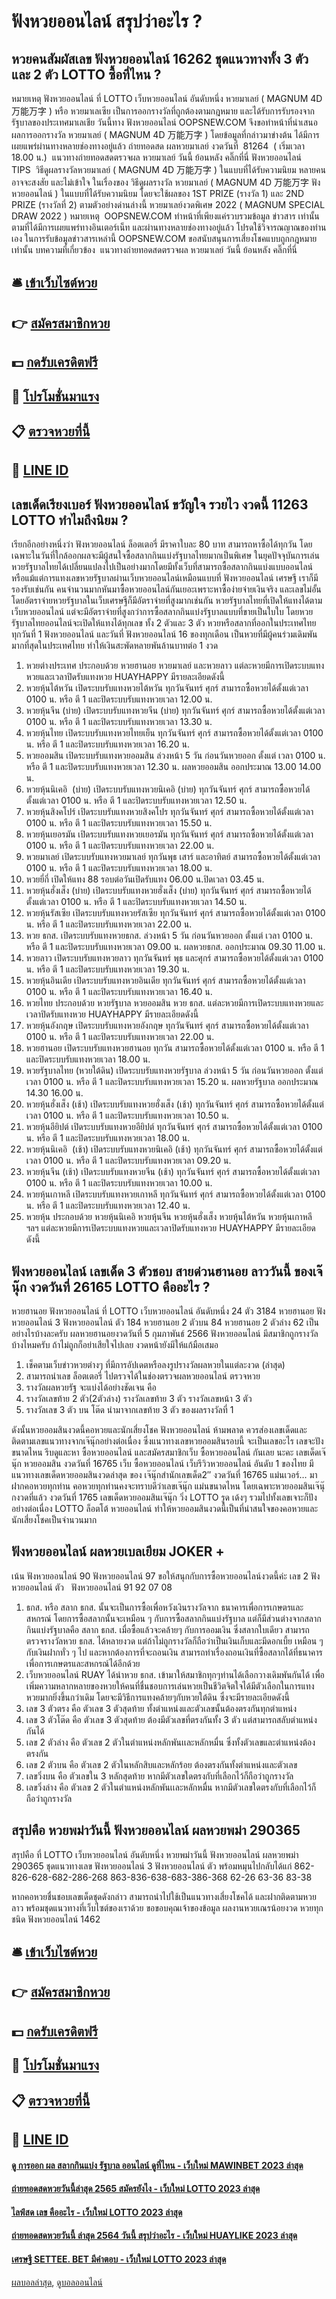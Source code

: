 # ฟังหวยออนไลน์ สรุปว่าอะไร ?
## หวยคนสัมผัสเลข ฟังหวยออนไลน์ 16262 ชุดแนวทางทั้ง 3 ตัว และ 2 ตัว LOTTO ซื้อที่ไหน ?
หมายเหตุ ฟังหวยออนไลน์ ที่ LOTTO เว็บหวยออนไลน์ อันดับหนึ่ง หวยมาเลย์ ( MAGNUM 4D 万能万字 ) หรือ หวยมาเลเซีย เป็นการออกรางวัลที่ถูกต้องตามกฎหมาย และได้รับการรับรองจากรัฐบาลของประเทศมาเลเชีย
วันนี้ทาง ฟังหวยออนไลน์ OOPSNEW.COM จึงขอทำหน้าที่นำเสนอ ผลการออกรางวัล หวยมาเลย์ ( MAGNUM 4D 万能万字 ) โดยข้อมูลที่กล่าวมาข่างต้น ได้มีการเผยแพร่ผ่านทางหลายช่องทางอยู่แล้ว
ถ่ายทอดสด ผลหวยมาเลย์ งวดวันที่  81264  ( เริ่มเวลา 18.00 น.)
 แนวทางถ่ายทอดสดตรวจผล หวยมาเลย์ วันนี้ ย้อนหลัง คลิ๊กที่นี่ ฟังหวยออนไลน์  
TIPS  วิธีดูผลรางวัลหวยมาเลย์ ( MAGNUM 4D 万能万字 ) ในแบบที่ได้รับความนิยม
หลายคนอาจจะสงสัย และไม่เข้าใจ ในเรื่องของ วิธีดูผลรางวัล หวยมาเลย์ ( MAGNUM 4D 万能万字 ฟังหวยออนไลน์ ) ในแบบที่ได้รับความนิยม โดยจะใช้ผลของ 1ST PRIZE (รางวัล 1) และ 2ND PRIZE (รางวัลที่ 2) ตามตัวอย่างด่านล่างนี้
หวยมาเลย์งวดพิเศษ 2022 ( MAGNUM SPECIAL DRAW 2022 )
หมายเหตุ  OOPSNEW.COM ทำหน้าที่เพียงแค่รวบรวมข้อมูล ข่าวสาร เท่านั้น ตามที่ได้มีการเผยแพร่ทางอินเตอร์เน็ท และผ่านทางหลายช่องทางอยู่แล้ว โปรดใช้วิจารณญาณของท่านเอง ในการรับข้อมูลข่าวสารเหล่านี้ OOPSNEW.COM ขอสนับสนุนการเสี่ยงโชคแบบถูกกฎหมายเท่านั้น
บทความที่เกี่ยวข้อง
 แนวทางถ่ายทอดสดตรวจผล หวยมาเลย์ วันนี้ ย้อนหลัง คลิ๊กที่นี่  

## 🛎 [เข้าเว็บไซต์หวย](https://bit.ly/3BG5bNw)
## 👉 [สมัครสมาชิกหวย](https://bit.ly/3BG5bNw)
## 💵 [กดรับเครดิตฟรี](https://bit.ly/3C3mvgS)
## 👑 [โปรโมชั่นมาแรง](https://bit.ly/3C3mvgS)
## 📋 [ตรวจหวยที่นี้](https://bit.ly/3C3mvgS)
## 📱 [LINE ID](https://bit.ly/3C3mvgS)

## เลขเด็ดเรียงเบอร์ ฟังหวยออนไลน์ ขวัญใจ รวยไว งวดนี้ 11263 LOTTO ทำไมถึงนิยม ?
เรียกอีกอย่างหนึ่งว่า ฟังหวยออนไลน์ ล็อตเตอรี่ มีราคาใบละ 80 บาท สามารถหาซื้อได้ทุกวัน โดยเฉพาะในวันที่ใกล้ออกผลจะมีผู้สนใจซื้อสลากกินแบ่งรัฐบาลไทยมากเป็นพิเศษ
ในยุคปัจจุบันการเล่นหวยรัฐบาลไทยได้เปลี่ยนแปลงไปเป็นอย่างมากโดยมีทั้งเว็บที่สามารถซื้อสลากกินแบ่งแบบออนไลน์ หรือแม้แต่การแทงเลขหวยรัฐบาลผ่านเว็บหวยออนไลน์เหมือนแบบที่ ฟังหวยออนไลน์ เศรษฐี เราก็มีรองรับเช่นกัน คนจำนวนมากหันมาซื้อหวยออนไลน์กันเยอะเพราะหาซื้อง่ายจ่ายเงินจริง และเลขไม่อั้น โดยอัตราจ่ายหวยรัฐบาลในเว็บเศรษฐีก็มีอัตราจ่ายที่สูงมากเช่นกัน
หวยรัฐบาลไทยที่เปิดให้แทงได้ตามเว็บหวยออนไลน์ แต่จะมีอัตราจ่ายที่สูงกว่าการซื้อสลากกินแบ่งรัฐบาลแบบที่ขายเป็นใบใบ โดยหวยรัฐบาลไทยออนไลน์จะเปิดให้แทงได้ทุกเลข ทั้ง 2 ตัวและ 3 ตัว
หวยหรือสลากที่ออกในประเทศไทย ทุกวันที่ 1 ฟังหวยออนไลน์ และวันที่ ฟังหวยออนไลน์ 16 ของทุกเดือน เป็นหวยที่มีผู้คนร่วมเดิมพันมากที่สุดในประเทศไทย ทำให้เงินสะพัดหลายพันล้านบาทต่อ 1 งวด
1. หวยต่างประเทศ ประกอบด้วย หวยฮานอย หวยมาเลย์ และหวยลาว แต่ละหวยมีการเปิดระบบแทงหวยและเวลาปิดรับแทงหวย HUAYHAPPY มีรายละเอียดดังนี้
2. หวยหุ้นไต้หวัน เปิดระบบรับแทงหวยไต้หวัน ทุกวันจันทร์ ศุกร์ สามารถซื้อหวยได้ตั้งแต่เวลา 0100 น. หรือ ตี 1 และปิดระบบรับแทงหวยเวลา 12.00 น.
3. หวยหุ้นจีน (บ่าย) เปิดระบบรับแทงหวยจีน (บ่าย) ทุกวันจันทร์ ศุกร์ สามารถซื้อหวยได้ตั้งแต่เวลา 0100 น. หรือ ตี 1 และปิดระบบรับแทงหวยเวลา 13.30 น.
4. หวยหุ้นไทย เปิดระบบรับแทงหวยไทยเย็น ทุกวันจันทร์ ศุกร์ สามารถซื้อหวยได้ตั้งแต่เวลา 0100 น. หรือ ตี 1 และปิดระบบรับแทงหวยเวลา 16.20 น.
5. หวยออมสิน เปิดระบบรับแทงหวยออมสิน ล่วงหน้า 5 วัน ก่อนวันหวยออก ตั้งแต่ เวลา 0100 น. หรือ ตี 1 และปิดระบบรับแทงหวยเวลา 12.30 น. ผลหวยออมสิน ออกประมาณ 13.00 14.00 น.
6. หวยหุ้นนิเคอิ  (บ่าย) เปิดระบบรับแทงหวยนิเคอิ (บ่าย) ทุกวันจันทร์ ศุกร์ สามารถซื้อหวยได้ตั้งแต่เวลา 0100 น. หรือ ตี 1 และปิดระบบรับแทงหวยเวลา 12.50 น.
7. หวยหุ้นสิงคโปร์ เปิดระบบรับแทงหวยสิงคโปร ทุกวันจันทร์ ศุกร์ สามารถซื้อหวยได้ตั้งแต่เวลา 0100 น. หรือ ตี 1 และปิดระบบรับแทงหวยเวลา 15.50 น.
8. หวยหุ้นเยอรมัน เปิดระบบรับแทงหวยเยอรมัน ทุกวันจันทร์ ศุกร์ สามารถซื้อหวยได้ตั้งแต่เวลา 0100 น. หรือ ตี 1 และปิดระบบรับแทงหวยเวลา 22.00 น.
9. หวยมาเลย์ เปิดระบบรับแทงหวยมาเลย์ ทุกวันพุธ เสาร์ และอาทิตย์ สามารถซื้อหวยได้ตั้งแต่เวลา 0100 น. หรือ ตี 1 และปิดระบบรับแทงหวยเวลา 18.00 น.
10. หวยยี่กี่ เปิดให้แทง 88 รอบต่อวันเปิดรับแทง 06.00 น.ปิดเวลา 03.45 น.
11. หวยหุ้นฮั่งเส็ง (บ่าย) เปิดระบบรับแทงหวยฮั่งเส็ง (บ่าย) ทุกวันจันทร์ ศุกร์ สามารถซื้อหวยได้ตั้งแต่เวลา 0100 น. หรือ ตี 1 และปิดระบบรับแทงหวยเวลา 14.50 น.
12. หวยหุ้นรัสเซีย เปิดระบบรับแทงหวยรัสเซีย ทุกวันจันทร์ ศุกร์ สามารถซื้อหวยได้ตั้งแต่เวลา 0100 น. หรือ ตี 1 และปิดระบบรับแทงหวยเวลา 22.00 น.
13. หวย ธกส. เปิดระบบรับแทงหวยธกส. ล่วงหน้า 5 วัน ก่อนวันหวยออก ตั้งแต่ เวลา 0100 น. หรือ ตี 1 และปิดระบบรับแทงหวยเวลา 09.00 น. ผลหวยธกส. ออกประมาณ 09.30 11.00 น.
14. หวยลาว เปิดระบบรับแทงหวยลาว ทุกวันจันทร์ พุธ และศุกร์ สามารถซื้อหวยได้ตั้งแต่เวลา 0100 น. หรือ ตี 1 และปิดระบบรับแทงหวยเวลา 19.30 น.
15. หวยหุ้นอินเดีย เปิดระบบรับแทงหวยอินเดีย ทุกวันจันทร์ ศุกร์ สามารถซื้อหวยได้ตั้งแต่เวลา 0100 น. หรือ ตี 1 และปิดระบบรับแทงหวยเวลา 16.40 น.
16. หวยไทย ประกอบด้วย หวยรัฐบาล หวยออมสิน หวย ธกส. แต่ละหวยมีการเปิดระบบแทงหวยและเวลาปิดรับแทงหวย HUAYHAPPY มีรายละเอียดดังนี้
17. หวยหุ้นอังกฤษ เปิดระบบรับแทงหวยอังกฤษ ทุกวันจันทร์ ศุกร์ สามารถซื้อหวยได้ตั้งแต่เวลา 0100 น. หรือ ตี 1 และปิดระบบรับแทงหวยเวลา 22.00 น.
18. หวยฮานอย เปิดระบบรับแทงหวยฮานอย ทุกวัน สามารถซื้อหวยได้ตั้งแต่เวลา 0100 น. หรือ ตี 1 และปิดระบบรับแทงหวยเวลา 18.00 น.
19. หวยรัฐบาลไทย (หวยใต้ดิน) เปิดระบบรับแทงหวยรัฐบาล ล่วงหน้า 5 วัน ก่อนวันหวยออก ตั้งแต่ เวลา 0100 น. หรือ ตี 1 และปิดระบบรับแทงหวยเวลา 15.20 น. ผลหวยรัฐบาล ออกประมาณ 14.30 16.00 น.
20. หวยหุ้นฮั่งเส็ง (เช้า) เปิดระบบรับแทงหวยฮั่งเส็ง (เช้า) ทุกวันจันทร์ ศุกร์ สามารถซื้อหวยได้ตั้งแต่เวลา 0100 น. หรือ ตี 1 และปิดระบบรับแทงหวยเวลา 10.50 น.
21. หวยหุ้นอียิปต์ เปิดระบบรับแทงหวยอียิปต์ ทุกวันจันทร์ ศุกร์ สามารถซื้อหวยได้ตั้งแต่เวลา 0100 น. หรือ ตี 1 และปิดระบบรับแทงหวยเวลา 18.00 น.
22. หวยหุ้นนิเคอิ  (เช้า) เปิดระบบรับแทงหวยนิเคอิ (เช้า) ทุกวันจันทร์ ศุกร์ สามารถซื้อหวยได้ตั้งแต่เวลา 0100 น. หรือ ตี 1 และปิดระบบรับแทงหวยเวลา 09.20 น.
23. หวยหุ้นจีน (เช้า) เปิดระบบรับแทงหวยจีน (เช้า) ทุกวันจันทร์ ศุกร์ สามารถซื้อหวยได้ตั้งแต่เวลา 0100 น. หรือ ตี 1 และปิดระบบรับแทงหวยเวลา 10.00 น.
24. หวยหุ้นเกาหลี เปิดระบบรับแทงหวยเกาหลี ทุกวันจันทร์ ศุกร์ สามารถซื้อหวยได้ตั้งแต่เวลา 0100 น. หรือ ตี 1 และปิดระบบรับแทงหวยเวลา 12.40 น.
25. หวยหุ้น ประกอบด้วย หวยหุ้นนิเคอิ หวยหุ้นจีน หวยหุ้นฮั่งเส็ง หวยหุ้นไต้หวัน หวยหุ้นเกาหลี ฯลฯ แต่ละหวยมีการเปิดระบบแทงหวยและเวลาปิดรับแทงหวย HUAYHAPPY มีรายละเอียดดังนี้

## ฟังหวยออนไลน์ เลขเด็ด 3 ตัวชอบ สายด่วนฮานอย ลาววันนี้ ของเจ๊นุ๊ก งวดวันที่ 26165 LOTTO คืออะไร ?
หวยฮานอย ฟังหวยออนไลน์ ที่ LOTTO เว็บหวยออนไลน์ อันดับหนึ่ง 24 ตัว
3184
หวยฮานอย ฟังหวยออนไลน์ 3 ฟังหวยออนไลน์ ตัว
184
หวยฮานอย 2 ตัวบน
84
หวยฮานอย 2 ตัวล่าง
62
เป็นอย่างไรบ้างละครับ ผลหวยฮานอยงวดวันที่ 5 กุมภาพันธ์ 2566 ฟังหวยออนไลน์ มีสมาชิกถูกรางวัลบ้างไหมครับ ถ้าไม่ถูกก็อย่าเสียใจไปเลย งวดหน้ายังมีให้แก้มือเสมอ
1. เช็คตามเว็บข่าวหวยต่างๆ ที่มีการอัปเดตหรือลงรูปรางวัลผลหวยในแต่ละงวด (ล่าสุด)
2. สามารถนำเลข ล็อตเตอรี่ ไปตรวจได้ในช่องตรวจผลหวยออนไลน์ ตรวจหวย
3. รางวัลผลหวยรัฐ จะแบ่งได้อย่างชัดเจน คือ
4. รางวัลเลขท้าย 2 ตัว(2ตัวล่าง) รางวัลเลขท้าย 3 ตัว รางวัลเลขหน้า 3 ตัว
5. รางวัลเลข 3 ตัว บน โต๊ด นำมาจากเลขท้าย 3 ตัว ของผลรางวัลที่ 1

ดังนั้นหวยออมสินงวดนี้คอหวยและนักเสี่ยงโชค ฟังหวยออนไลน์ ห้ามพลาด ควรส่องเลขเด็ดและติดตามเลขแนวทางจากเจ๊นุ๊กอย่างต่อเนื่อง ซึ่งแนวทางเลขหวยออมสินรอบนี้ จะเป็นเลขอะไร เลขจะปังขนาดไหน รีบดูและหา ซื้อหวยออนไลน์ และสมัครสมาชิกเว็บ ซื้อหวยออนไลน์ กันเลย นะคะ
เลขเด็ดเจ๊นุ๊ก หวยออมสิน งวดวันที่ 16765
เว็บ ซื้อหวยออนไลน์ เว็บรีวิวหวยออนไลน์ อันดับ 1 ของไทย มีแนวทางเลขเด็ดหวยออมสินงวดล่าสุด ของ เจ๊นุ๊กสำนักเลขเด็ด2″ งวดวันที่ 16765 แม่นเวอร์… มาฝากคอหวยทุกท่าน คอหวยทุกท่านคงจะทราบดีว่าเลขเจ๊นุ๊ก แม่นขนาดไหน โดยเฉพาะหวยออมสินเจ๊นุ๊กงวดที่แล้ว งวดวันที่ 1765 เลขเด็ดหวยออมสินเจ๊นุ๊ก วิ่ง LOTTO รูด เด้งๆ รวมไปทั้งเลขเจาะก็ปังอย่างต่อเนื่อง LOTTO ล็อตโต้ หวยออนไลน์ ทำให้หวยออมสินงวดนี้เป็นที่น่าสนใจของคอหวยและนักเสี่ยงโชคเป็นจำนวนมาก

## ฟังหวยออนไลน์ ผลหวยเบลเยียม JOKER +
เน้น ฟังหวยออนไลน์ 90 ฟังหวยออนไลน์ 97
ขอให้สนุกกับการซื้อหวยออนไลน์งวดนี้ค่ะ
เลข 2 ฟังหวยออนไลน์ ตัว   ฟังหวยออนไลน์ 91 92 07 08
1. ธกส. หรือ สลาก ธกส. นั้นจะเป็นการซื้อเพื่อหวังเงินรางวัลจาก ธนาคารเพื่อการเกษตรและสหกรณ์ โดยการซื้อสลากนั้นจะเหมือน ๆ กับการซื้อสลากกินแบ่งรัฐบาล แต่ก็มีส่วนต่างจากสลากกินแบ่งรัฐบาลคือ สลาก ธกส. เมื่อซื้อแล้วจะคล้ายๆ กับการออมเงิน ซึ่งสลากใบเดียว สามารถตรวจรางวัลหวย ธกส. ได้หลายงวด แต่ถ้าไม่ถูกรางวัลก็ถือว่าเป็นเงินเก็บและมีดอกเบี้ย เหมือน ๆ กับเงินฝากทั่ว ๆ ไป และหากต้องการที่จะถอนเงิน สามารถทำเรื่องถอนเงินที่ซื้อสลากได้ที่ธนาคารเพื่อการเกษตรและสหกรณ์ได้อีกด้วย
2. เว็บหวยออนไลน์ RUAY ได้นำหวย ธกส. เข้ามาให้สมาชิกทุกๆท่านได้เลือกวางเดิมพันกันได้ เพื่อเพิ่มความหลากหลายของหวยให้คนที่ชื่นชอบการเล่นหวยเป็นชีวิตจิตใจได้มีตัวเลือกในการแทงหวยมากยิ่งขึ้นกว่าเดิม โดยจะมีวิธีการแทงคล้ายๆกับหวยใต้ดิน ซึ่งจะมีรายละเอียดดังนี้
3. เลข 3 ตัวตรง คือ ตัวเลข 3 ตัวสุดท้าย ทั้งตำแหน่งและตัวเลขนั้นต้องตรงกันทุกตำแหน่ง
4. เลข 3 ตัวโต๊ด คือ ตัวเลข 3 ตัวสุดท้าย ต้องมีตัวเลขที่ตรงกันทั้ง 3 ตัว แต่สามารถสลับตำแหน่งกันได้
5. เลข 2 ตัวล่าง คือ ตัวเลข 2 ตัวในตำแหน่งหลักพันเเละหลักหมื่น ซึ่งทั้งตัวเลขและตำแหน่งต้องตรงกัน
6. เลข 2 ตัวบน คือ ตัวเลข 2 ตัวในหลักสิบและหลักร้อย ต้องตรงกันทั้งตำแหน่งและตัวเลข
7. เลขวิ่งบน คือ ตัวเลขใน 3 หลักสุดท้าย หากมีตัวเลขใดตรงกับที่เลือกไว้ก็ถือว่าถูกรางวัล
8. เลขวิ่งล่าง คือ ตัวเลข 2 ตัวในตำแหน่งหลักพันเเละหลักหมื่น หากมีตัวเลขใดตรงกับที่เลือกไว้ก็ถือว่าถูกรางวัล

## สรุปคือ หวยพม่าวันนี้ ฟังหวยออนไลน์ ผลหวยพม่า 290365
สรุปคือ ที่ LOTTO เว็บหวยออนไลน์ อันดับหนึ่ง หวยพม่าวันนี้ ฟังหวยออนไลน์ ผลหวยพม่า 290365 ชุดแนวทางเลข ฟังหวยออนไลน์ 3 ฟังหวยออนไลน์ ตัว พร้อมหมุนไปกลับได้แก่
862-826-628-682-286-268
863-836-638-683-386-368
62-26
63-36
83-38

หากคอหวยชื่นชอบเลขเด็ดชุดดังกล่าว สามารถนำไปใช้เป็นแนวทางเสี่ยงโชคได้ และฝากติดตามหวยลาว พร้อมชุดแนวทางที่เว็บไซต์ของเราด้วย
ขอขอบคุณเจ้าของข้อมูล
ผลงานหวยเณรน้อยงวด หวยทุกชนิด ฟังหวยออนไลน์ 1462

## 🛎 [เข้าเว็บไซต์หวย](https://bit.ly/3BG5bNw)
## 👉 [สมัครสมาชิกหวย](https://bit.ly/3BG5bNw)
## 💵 [กดรับเครดิตฟรี](https://bit.ly/3C3mvgS)
## 👑 [โปรโมชั่นมาแรง](https://bit.ly/3C3mvgS)
## 📋 [ตรวจหวยที่นี้](https://bit.ly/3C3mvgS)
## 📱 [LINE ID](https://bit.ly/3C3mvgS)

#### [ดู การออก ผล สลากกินแบ่ง รัฐบาล ออนไลน์ ดูที่ไหน - เว็บใหม่ MAWINBET 2023 ล่าสุด](https://atom.io/themes/ดู%20การออก%20ผล%20สลากกินแบ่ง%20รัฐบาล%20ออนไลน์%20ดูที่ไหน%20-%20เว็บใหม่%20mawinbet%202023%20ล่าสุด)
#### [ถ่ายทอดสดหวยวันนี้ล่าสุด 2565 สมัครยังไง - เว็บใหม่ LOTTO 2023 ล่าสุด](https://atom.io/themes/ถ่ายทอดสดหวยวันนี้ล่าสุด%202565%20สมัครยังไง%20-%20เว็บใหม่%20lotto%202023%20ล่าสุด)
#### [ไลฟ์สด เลข คืออะไร - เว็บใหม่ LOTTO 2023 ล่าสุด](https://atom.io/themes/ไลฟ์สด%20เลข%20คืออะไร%20-%20เว็บใหม่%20lotto%202023%20ล่าสุด)
#### [ถ่ายทอดสดหวยวันนี้ ล่าสุด 2564 วันนี้ สรุปว่าอะไร - เว็บใหม่ HUAYLIKE 2023 ล่าสุด](https://atom.io/themes/ถ่ายทอดสดหวยวันนี้%20ล่าสุด%202564%20วันนี้%20สรุปว่าอะไร%20-%20เว็บใหม่%20huaylike%202023%20ล่าสุด)
#### [เศรษฐี SETTEE. BET มีคำตอบ - เว็บใหม่ LOTTO 2023 ล่าสุด](https://atom.io/themes/เศรษฐี%20settee.%20bet%20มีคำตอบ%20-%20เว็บใหม่%20lotto%202023%20ล่าสุด)

[ผลบอลล่าสุด](https://siamsport.tv "ผลบอลล่าสุด"), [ดูบอลออนไลน์](https://siamsport.tv/ดูบอลสด "ดูบอลออนไลน์")